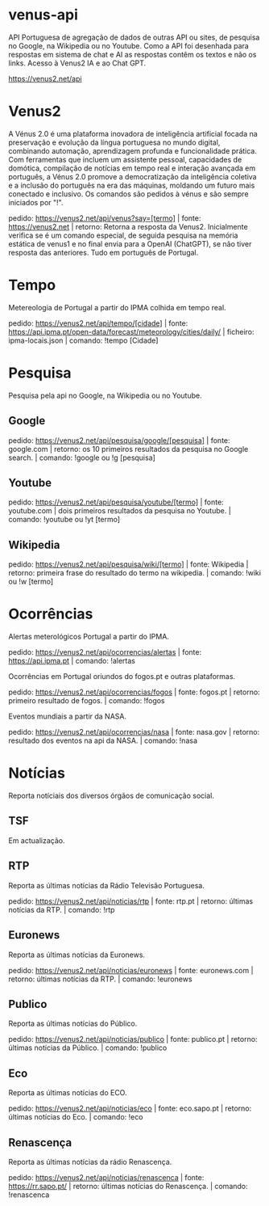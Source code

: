 # venus-api
API Portuguesa de agregação de dados de outras API ou sites, de pesquisa no Google, na Wikipedia ou no Youtube. Como a API foi desenhada para respostas em sistema de chat e AI as respostas contêm os textos e não os links. Acesso à Venus2 IA e ao Chat GPT. 

https://venus2.net/api

# Venus2

A Vénus 2.0 é uma plataforma inovadora de inteligência artificial focada na preservação e evolução da língua portuguesa no mundo digital, combinando automação, aprendizagem profunda e funcionalidade prática. Com ferramentas que incluem um assistente pessoal, capacidades de domótica, compilação de notícias em tempo real e interação avançada em português, a Vénus 2.0 promove a democratização da inteligência coletiva e a inclusão do português na era das máquinas, moldando um futuro mais conectado e inclusivo. Os comandos são pedidos à vénus e são sempre iniciados por "!".

pedido: https://venus2.net/api/venus?say=[termo] | fonte: https://venus2.net | retorno: Retorna a resposta da Venus2. Inicialmente verifica se é um comando especial, de seguida pesquisa na memória estática de venus1 e no final envia para a OpenAI (ChatGPT), se não tiver resposta das anteriores. Tudo em português de Portugal.
 
# Tempo

Metereologia de Portugal a partir do IPMA colhida em tempo real.

pedido: https://venus2.net/api/tempo/[cidade] | fonte: https://api.ipma.pt/open-data/forecast/meteorology/cities/daily/ | ficheiro: ipma-locais.json | comando: !tempo [Cidade]

# Pesquisa

Pesquisa pela api no Google, na Wikipedia ou no Youtube.
## Google
pedido: https://venus2.net/api/pesquisa/google/[pesquisa] | fonte: google.com  | retorno: os 10 primeiros resultados da pesquisa no Google search. | comando: !google ou !g [pesquisa]
## Youtube
pedido: https://venus2.net/api/pesquisa/youtube/[termo] | fonte: youtube.com | dois primeiros resultados da pesquisa no Youtube. | comando: !youtube ou !yt [termo]
## Wikipedia
pedido: https://venus2.net/api/pesquisa/wiki/[termo] | fonte: Wikipedia | retorno: primeira frase do resultado do termo na wikipedia. | comando: !wiki ou !w [termo]

# Ocorrências

Alertas meterológicos Portugal a partir do IPMA.

pedido: https://venus2.net/api/ocorrencias/alertas | fonte: https://api.ipma.pt | comando: !alertas

Ocorrências em Portugal oriundos do fogos.pt e outras plataformas.

pedido: https://venus2.net/api/ocorrencias/fogos | fonte: fogos.pt | retorno: primeiro resultado de fogos. | comando: !fogos

Eventos mundiais a partir da NASA.

pedido: https://venus2.net/api/ocorrencias/nasa | fonte: nasa.gov | retorno: resultado dos eventos na api da NASA. | comando: !nasa

# Notícias

Reporta notíciais dos diversos órgãos de comunicação social.

## TSF
Em actualização.

## RTP
Reporta as últimas notícias da Rádio Televisão Portuguesa.

pedido: https://venus2.net/api/noticias/rtp | fonte: rtp.pt | retorno: últimas notícias da RTP. | comando: !rtp

## Euronews
Reporta as últimas notícias da Euronews.

pedido: https://venus2.net/api/noticias/euronews | fonte: euronews.com | retorno: últimas notícias da RTP. | comando: !euronews


## Publico
Reporta as últimas notícias do Público.

pedido: https://venus2.net/api/noticias/publico | fonte: publico.pt | retorno: últimas notícias da Público. | comando: !publico

## Eco
Reporta as últimas notícias do ECO.

pedido: https://venus2.net/api/noticias/eco | fonte: eco.sapo.pt | retorno: últimas notícias do Eco. | comando: !eco

## Renascença
Reporta as últimas notícias da rádio Renascença.

pedido: https://venus2.net/api/noticias/renascenca | fonte: https://rr.sapo.pt/ | retorno: últimas notícias do Renascença. | comando: !renascenca
